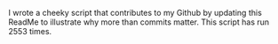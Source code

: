 I wrote a cheeky script that contributes to my Github by updating this ReadMe to illustrate why more than commits matter. This script has run 2553 times.
